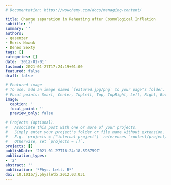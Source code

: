 ```yaml
---
# Documentation: https://wowchemy.com/docs/managing-content/

title: Charge separation in Reheating after Cosmological Inflation
subtitle: ''
summary: ''
authors:
- gasenzer
- Boris Nowak
- Denes Sexty
tags: []
categories: []
date: '2012-01-01'
lastmod: 2021-01-27T17:24:19+01:00
featured: false
draft: false

# Featured image
# To use, add an image named `featured.jpg/png` to your page's folder.
# Focal points: Smart, Center, TopLeft, Top, TopRight, Left, Right, BottomLeft, Bottom, BottomRight.
image:
  caption: ''
  focal_point: ''
  preview_only: false

# Projects (optional).
#   Associate this post with one or more of your projects.
#   Simply enter your project's folder or file name without extension.
#   E.g. `projects = ["internal-project"]` references `content/project/deep-learning/index.md`.
#   Otherwise, set `projects = []`.
projects: []
publishDate: '2021-01-27T16:24:18.593759Z'
publication_types:
- '2'
abstract: ''
publication: '*Phys. Lett. B*'
doi: 10.1016/j.physletb.2012.03.031
---
```

